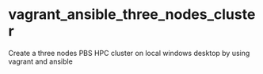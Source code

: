 # vagrant_ansible_three_nodes_cluster

Create a three nodes PBS HPC cluster on local windows desktop by using vagrant and ansible
